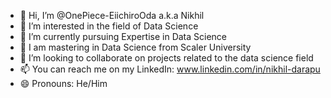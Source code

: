 - 👋 Hi, I’m @OnePiece-EiichiroOda a.k.a Nikhil
- 👀 I’m interested in the field of Data Science
- 🌱 I’m currently pursuing Expertise in Data Science
- 🌱 I am mastering in Data Science from Scaler University
- 💞️ I’m looking to collaborate on projects related to the data science field
- 📫 You can reach me on my LinkedIn: www.linkedin.com/in/nikhil-darapu
- 😄 Pronouns: He/Him

<!---
OnePiece-EiichiroOda/OnePiece-EiichiroOda is a ✨ special ✨ repository because its `README.md` (this file) appears on your GitHub profile.
You can click the Preview link to take a look at your changes.
--->
